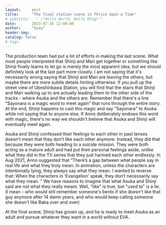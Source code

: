 ```yaml
---
layout:     post
title:      "The final station scene in Thrice Upon a Time"
# subtitle:   " \"Hello World, Hello Blog\""
date:       2023-07-26 12:00:00
author:     "Suzy"
header-img: 
catalog: false
# tags:
---
```


The production team had put a lot of efforts in making the last scene. What most people interpreted that Shinji and Mari get together or something like Shinji finally learns to let go is merely the most apparent idea, but we should definitely look at the last part more closely. I am not saying that it's necessarily wrong saying that Shinji and Mari are leaving the others, but maybe there are more subtle details hinting otherwise. If you pull up the street view of Ubeshinkawa Station, you will find that the stairs that Shinji and Mari walking up to are actually leading them to the other side of the tracks - where Asuka and the others are. Remember that there's a line "Sayonara is a magic word to meet again" that runs through the entire story. At the end, Shinji happens to cast this magic and say "Sayonara" to Asuka while not saying that to anyone else. If Anno deliberately endows this word with magic, there's no way we shouldn't believe that Asuka and Shinji will eventually meet again. 

Asuka and Shinji confessed their feelings to each other in past tenses doesn't mean that they don't like each other anymore. Instead, they did that because they were both heading to a suicide mission. They were both acting as a mature adult and had put their personal feelings aside, unlike what they did in the TV series that they just harmed each other endlessly. In Aug 2021, Anno suggested that “There’s a gap between what people say in real life and what they truly mean. In animation, unless the characters are intentionally lying, they always say what they mean. I wanted to reverse that: When the characters in ‘Evangelion’ speak, they don’t necessarily say what they mean. ” We have reasons to imagine that what Asuka and Shinji said are not what they really meant. Well, "like" is true, but "used to" is a lie. (I mean - who would still remember someone's bento if she doesn't like that guy anymore after 14 damn years, and who would keep calling someone she doesn't like Baka over and over)

At the final scene, Shinji has grown up, and he is ready to meet Asuka as an adult and pursue whatever they want in a world without EVA.

